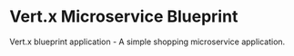 # Vert.x Microservice Blueprint

Vert.x blueprint application - A simple shopping microservice application.
